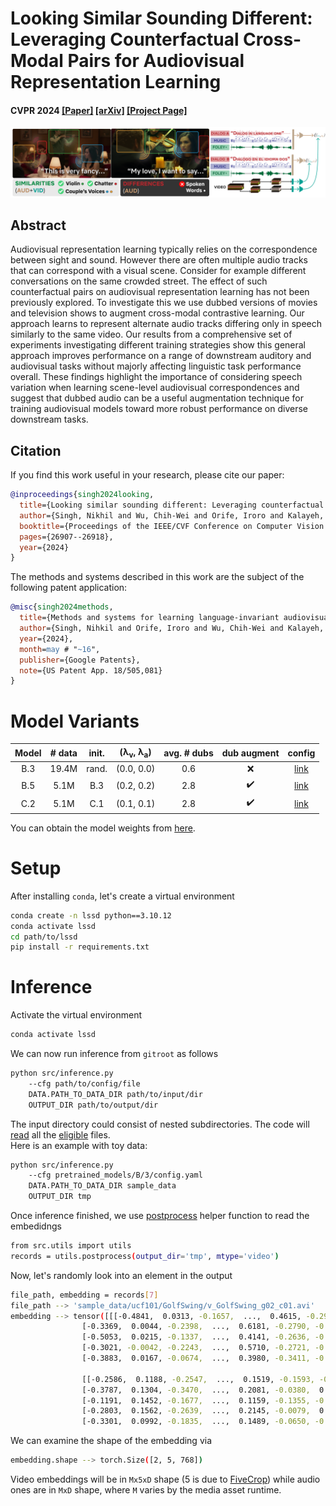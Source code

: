 # Looking Similar Sounding Different: Leveraging Counterfactual Cross-Modal Pairs for Audiovisual Representation Learning
#### CVPR 2024 [[Paper]](https://openaccess.thecvf.com/content/CVPR2024/html/Singh_Looking_Similar_Sounding_Different_Leveraging_Counterfactual_Cross-Modal_Pairs_for_Audiovisual_CVPR_2024_paper.html) [[arXiv]](https://arxiv.org/abs/2304.05600) [[Project Page]](https://nikhilsinghmus.github.io/lssd/)

![Figure](images/banner.png)

## Abstract
Audiovisual representation learning typically relies on the correspondence between sight and sound. However there are often multiple audio tracks that can correspond with a visual scene. Consider for example different conversations on the same crowded street. The effect of such counterfactual pairs on audiovisual representation learning has not been previously explored. To investigate this we use dubbed versions of movies and television shows to augment cross-modal contrastive learning. Our approach learns to represent alternate audio tracks differing only in speech similarly to the same video. Our results from a comprehensive set of experiments investigating different training strategies show this general approach improves performance on a range of downstream auditory and audiovisual tasks without majorly affecting linguistic task performance overall. These findings highlight the importance of considering speech variation when learning scene-level audiovisual correspondences and suggest that dubbed audio can be a useful augmentation technique for training audiovisual models toward more robust performance on diverse downstream tasks.

## Citation

If you find this work useful in your research, please cite our paper:

```bibtex
@inproceedings{singh2024looking,
  title={Looking similar sounding different: Leveraging counterfactual cross-modal pairs for audiovisual representation learning},
  author={Singh, Nikhil and Wu, Chih-Wei and Orife, Iroro and Kalayeh, Mahdi},
  booktitle={Proceedings of the IEEE/CVF Conference on Computer Vision and Pattern Recognition},
  pages={26907--26918},
  year={2024}
}
```

The methods and systems described in this work are the subject of the following patent application:

```bibtex
@misc{singh2024methods,
  title={Methods and systems for learning language-invariant audiovisual representations},
  author={Singh, Nihkil and Orife, Iroro and Wu, Chih-Wei and Kalayeh, Mahdi},
  year={2024},
  month=may # "~16",
  publisher={Google Patents},
  note={US Patent App. 18/505,081}
}
```

# Model Variants


| Model | # data | init. | (λ<sub>v</sub>, λ<sub>a</sub>) | avg. # dubs | dub augment | config |
|:-------------:|:-------------:|:-------------:|:-------------:|:-------------:|:-------------:|:-------------:|
| B.3 | 19.4M | rand. | (0.0, 0.0) | 0.6 | ❌ | [link](https://drive.google.com/file/d/1G7d0aWaBy6dZoqRivmVD4boZL8I6DFRh/view?usp=drive_link) |
| B.5 | 5.1M  | B.3   | (0.2, 0.2) | 2.8 | ✔️ | [link](https://drive.google.com/file/d/1ZJ5uhZD1MdZ968KqChEWf1rZA945NxL1/view?usp=drive_link) |
| C.2 | 5.1M  | C.1   | (0.1, 0.1) | 2.8 | ✔️ | [link](https://drive.google.com/file/d/1d0gl7HCpLeDQWn2QVyWZ_LJDJrVZerFB/view?usp=drive_link) |

You can obtain the model weights from [here](https://drive.google.com/drive/folders/1TQC1HKRQDd70m79dRStxy06GIDi_QaQT?usp=sharing).

# Setup
After installing `conda`, let's create a virtual environment

```bash
conda create -n lssd python==3.10.12
conda activate lssd
cd path/to/lssd
pip install -r requirements.txt
```


# Inference
Activate the virtual environment
```bash
conda activate lssd
```
We can now run inference from `gitroot` as follows
```bash
python src/inference.py
    --cfg path/to/config/file
    DATA.PATH_TO_DATA_DIR path/to/input/dir
    OUTPUT_DIR path/to/output/dir
```
The input directory could consist of nested subdirectories. The code will [read](src/datasets/dataset.py#L148) all the [eligible](src/datasets/dataset.py#L99) files. </br >Here is an example with toy data:
```bash
python src/inference.py
    --cfg pretrained_models/B/3/config.yaml
    DATA.PATH_TO_DATA_DIR sample_data
    OUTPUT_DIR tmp
```

Once inference finished, we use [postprocess](src/utils/utils.py#L68) helper function to read the embedidngs
```bash
from src.utils import utils
records = utils.postprocess(output_dir='tmp', mtype='video')
```

Now, let's randomly look into an element in the output
```bash
file_path, embedding = records[7]
file_path --> 'sample_data/ucf101/GolfSwing/v_GolfSwing_g02_c01.avi'
embedding --> tensor([[[-0.4841,  0.0313, -0.1657,  ...,  0.4615, -0.2974, -0.1896],
                [-0.3369,  0.0044, -0.2398,  ...,  0.6181, -0.2790, -0.1521],
                [-0.5053,  0.0215, -0.1337,  ...,  0.4141, -0.2636, -0.1665],
                [-0.3021, -0.0042, -0.2243,  ...,  0.5710, -0.2721, -0.1733],
                [-0.3883,  0.0167, -0.0674,  ...,  0.3980, -0.3411, -0.2996]],

                [[-0.2586,  0.1188, -0.2547,  ...,  0.1519, -0.1593, -0.0689],
                [-0.3787,  0.1304, -0.3470,  ...,  0.2081, -0.0380,  0.0979],
                [-0.1191,  0.1452, -0.1677,  ...,  0.1159, -0.1355, -0.1265],
                [-0.2803,  0.1562, -0.2639,  ...,  0.2145, -0.0079,  0.0265],
                [-0.3301,  0.0992, -0.1835,  ...,  0.1489, -0.0650, -0.0333]]])

```
We can examine the shape of the embedding via
```bash
embedding.shape --> torch.Size([2, 5, 768])
```
Video embeddings will be in `Mx5xD` shape (5 is due to [FiveCrop](src/datasets/build.py#L62)) while audio ones are in `MxD` shape, where `M` varies by the media asset runtime.
